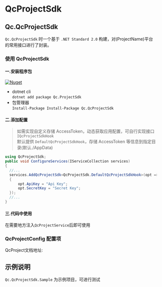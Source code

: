 # QcProjectSdk

## Qc.QcProjectSdk

`Qc.QcProjectSdk` 时一个基于 `.NET Standard 2.0` 构建，对(ProjectName)平台的常用接口进行了封装。


### 使用 QcProjectSdk


#### 一.安装程序包

[![Nuget](https://img.shields.io/nuget/v/Qc.QcProjectSdk)](https://www.nuget.org/packages/Qc.QcProjectSdk/)

- dotnet cli  
  `dotnet add package Qc.ProjectSdk`
- 包管理器  
  `Install-Package Install-Package Qc.QcProjectSdk`

#### 二.添加配置

> 如需实现自定义存储 AccessToken，动态获取应用配置，可自行实现接口 `IQcProjectSdkHook`  
> 默认提供 `DefaultQcProjectSdkHook`，存储 AccessToken 等信息到指定目录(默认./AppData)

```cs
using QcProjectSdk;
public void ConfigureServices(IServiceCollection services)
{
  //...
  services.AddQcProjectSdk<QcProjectSdk.DefaultQcProjectSdkHook>(opt =>
  {
      opt.ApiKey = "Api Key";
      opt.SecretKey = "Secret Key";
  });
  //...
}
```

#### 三.代码中使用

在需要地方注入`QcProjectService`后即可使用

### QcProjectConfig 配置项

QcProject文档地址: 

## 示例说明

`Qc.QcProjectSdk.Sample` 为示例项目，可进行测试
